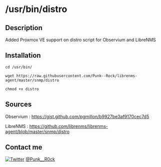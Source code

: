 # /usr/bin/distro

## Description 

Added Proxmox VE support on distro script for Observium and LibreNMS

## Installation

```shell
cd /usr/bin/

wget https://raw.githubusercontent.com/Punk--Rock/librenms-agent/master/snmp/distro

chmod +x distro
```

## Sources

Observium : https://gist.github.com/pgmillon/b9927be3af9170cec7d5

LibreNMS : https://github.com/librenms/librenms-agent/blob/master/snmp/distro

## Contact me

[![Twitter](https://cdn1.iconfinder.com/data/icons/logotypes/32/twitter-24.png)](https://twitter.com/Punk__R0ck) [@Punk__R0ck](https://twitter.com/Punk__R0ck)
